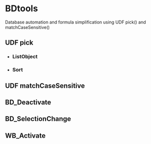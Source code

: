 # BDtools
Database automation and formula simplification using UDF pick() and matchCaseSensitive()
## UDF pick
* ### ListObject
* ### Sort
## UDF matchCaseSensitive
## BD_Deactivate
## BD_SelectionChange
## WB_Activate
